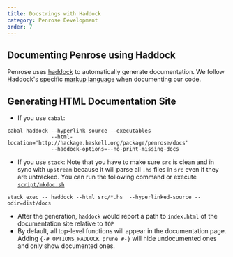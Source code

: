 ```yaml
---
title: Docstrings with Haddock
category: Penrose Development
order: 7
---
```


## Documenting Penrose using Haddock
Penrose uses [haddock](https://www.haskell.org/haddock/doc/html/index.html) to automatically generate documentation. We follow Haddock's specific [markup language](https://www.haskell.org/haddock/doc/html/ch03s08.html#idm140354810796304) when documenting our code.

## Generating HTML Documentation Site
- If you use `cabal`: 
```shell
cabal haddock --hyperlink-source --executables  
              --html-location='http://hackage.haskell.org/package/penrose/docs'  
              --haddock-options=--no-print-missing-docs
```
  - If you use `stack`: Note that you have to make sure `src` is clean and in sync with `upstream` because it will parse all `.hs` files in `src` even if they are untracked. You can run the following command or execute [`script/mkdoc.sh`](https://github.com/penrose/penrose/blob/master/scripts/mkdoc.sh)
```shell
stack exec -- haddock --html src/*.hs  --hyperlinked-source --odir=dist/docs
```
- After the generation, `haddock` would report a path to `index.html` of the documentation site relative to `TOP`
- By default, all top-level functions will appear in the documentation page. Adding `{-# OPTIONS_HADDOCK prune #-}` will hide undocumented ones and only show documented ones.



